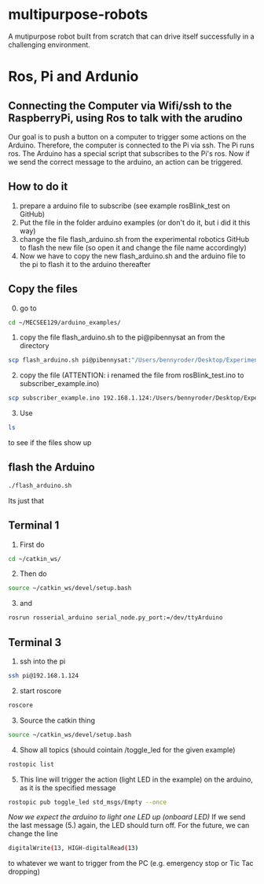 # multipurpose-robots
A mutipurpose robot built from scratch that can drive itself successfully in a challenging environment.

# Ros, Pi and Ardunio
## Connecting the Computer via Wifi/ssh to the RaspberryPi, using Ros to talk with the arudino
Our goal is to push a button on a computer to trigger some actions on the Arduino.
Therefore, the computer is connected to the Pi via ssh. The Pi runs ros. The Arduino has a special script that subscribes to the Pi's ros. Now if we send the correct message to the arduino, an
action can be triggered.

## How to do it
1. prepare a arduino file to subscribe (see example rosBlink_test on GitHub)
2. Put the file in the folder arduino examples (or don't do it, but i did it this way)
3. change the file flash_arduino.sh from the experimental robotics GitHub to flash the new file
(so open it and change the file name accordingly)
4. Now we have to copy the new flash_arduino.sh and the arduino file to the pi to flash it to the arduino thereafter

## Copy the files
0. go to
```bash
cd ~/MECSEE129/arduino_examples/
```

1. copy the file flash_arduino.sh to the pi@pibennysat an from the directory
```bash
scp flash_arduino.sh pi@pibennysat:"/Users/bennyroder/Desktop/Experimental\\ Robotics/Pi\\ Lab/MECSEE129-master/arduino_examples"
```

2. copy the file (ATTENTION: i renamed the file from rosBlink_test.ino to subscriber_example.ino)
```bash
scp subscriber_example.ino 192.168.1.124:/Users/bennyroder/Desktop/Experimental\ Robotics/Pi\ Lab/MECSEE129-master/arduino_examples/
```

3. Use
```bash
ls
```
to see if the files show up

## flash the Arduino
```bash
./flash_arduino.sh
```
Its just that


## Terminal 1
1. First do
```bash
cd ~/catkin_ws/
```

2. Then do
```bash
source ~/catkin_ws/devel/setup.bash
```

3. and
```bash
rosrun rosserial_arduino serial_node.py_port:=/dev/ttyArduino
```

## Terminal 3
1. ssh into the pi
```bash
ssh pi@192.168.1.124
```

2. start roscore
```bash
roscore
```

3. Source the catkin thing
```bash
source ~/catkin_ws/devel/setup.bash
```

4. Show all topics (should cointain /toggle_led for the given example)
```bash
rostopic list
```

5. This line will trigger the action (light LED in the example) on the arduino, as it is the specified message
```bash
rostopic pub toggle_led std_msgs/Empty --once
```

_Now we expect the arduino to light one LED up (onboard LED)_
If we send the last message (5.) again, the LED should turn off.
For the future, we can change the line
```bash
digitalWrite(13, HIGH-digitalRead(13)
```
to whatever we want to trigger from the PC (e.g. emergency stop or Tic Tac dropping)

